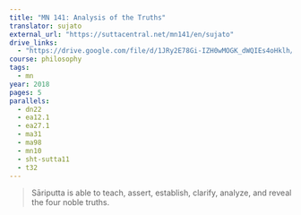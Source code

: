 ```yaml
---
title: "MN 141: Analysis of the Truths"
translator: sujato
external_url: "https://suttacentral.net/mn141/en/sujato"
drive_links:
  - "https://drive.google.com/file/d/1JRy2E78Gi-IZH0wMOGK_dWQIEs4oHklh/view?usp=drivesdk"
course: philosophy
tags:
  - mn
year: 2018
pages: 5
parallels:
  - dn22
  - ea12.1
  - ea27.1
  - ma31
  - ma98
  - mn10
  - sht-sutta11
  - t32
---
```


> Sāriputta is able to teach, assert, establish, clarify, analyze, and reveal the four noble truths.

